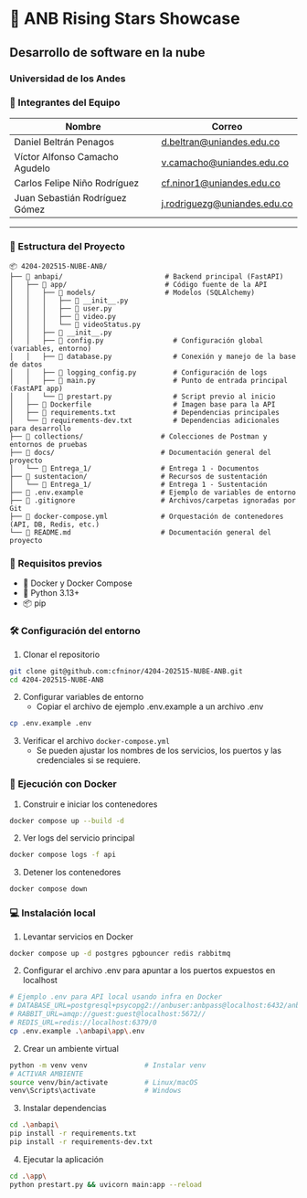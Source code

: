 # 🏀 ANB Rising Stars Showcase
## Desarrollo de software en la nube
### Universidad de los Andes

### 👥 Integrantes del Equipo

| Nombre | Correo |
| ------ | ------ |
| Daniel Beltrán Penagos | d.beltran@uniandes.edu.co |
| Víctor Alfonso Camacho Agudelo | v.camacho@uniandes.edu.co |
| Carlos Felipe Niño Rodríguez | cf.ninor1@uniandes.edu.co |
| Juan Sebastián Rodríguez Gómez | j.rodriguezg@uniandes.edu.co |

---

###  📁 Estructura del Proyecto

```
📦 4204-202515-NUBE-ANB/
├── 📂 anbapi/                         # Backend principal (FastAPI)
│   ├── 📂 app/                        # Código fuente de la API
│   │   ├── 📂 models/                 # Modelos (SQLAlchemy)
│   │   │   ├── 📜 __init__.py
│   │   │   ├── 📜 user.py
│   │   │   ├── 📜 video.py
│   │   │   └── 📜 videoStatus.py
│   │   ├── 📜 __init__.py               
│   │   ├── 📜 config.py                 # Configuración global (variables, entorno)
│   │   ├── 📜 database.py               # Conexión y manejo de la base de datos
│   │   ├── 📜 logging_config.py         # Configuración de logs
│   │   ├── 📜 main.py                   # Punto de entrada principal (FastAPI app)
│   │   └── 📜 prestart.py               # Script previo al inicio
│   ├── 📜 Dockerfile                    # Imagen base para la API
│   ├── 📜 requirements.txt              # Dependencias principales
│   └── 📜 requirements-dev.txt          # Dependencias adicionales para desarrollo
├── 📂 collections/                   # Colecciones de Postman y entornos de pruebas
├── 📂 docs/                          # Documentación general del proyecto
│   └── 📂 Entrega_1/                 # Entrega 1 - Documentos
├── 📂 sustentacion/                  # Recursos de sustentación
│   └── 📂 Entrega_1/                 # Entrega 1 - Sustentación
├── 📜 .env.example                   # Ejemplo de variables de entorno
├── 📜 .gitignore                     # Archivos/carpetas ignoradas por Git
├── 📜 docker-compose.yml             # Orquestación de contenedores (API, DB, Redis, etc.)
└── 📜 README.md                      # Documentación general del proyecto
```

###  📌 Requisitos previos

* 🐳 Docker y Docker Compose
* 🐍 Python 3.13+
* 📦 pip

###  🛠️ Configuración del entorno
1. Clonar el repositorio 
```bash 
git clone git@github.com:cfninor/4204-202515-NUBE-ANB.git
cd 4204-202515-NUBE-ANB
```

2. Configurar variables de entorno
    * Copiar el archivo de ejemplo .env.example a un archivo .env
```bash
cp .env.example .env
```

3. Verificar el archivo `docker-compose.yml`
    * Se pueden ajustar los nombres de los servicios, los puertos y las credenciales si se requiere.

### 🐳 Ejecución con Docker

1. Construir e iniciar los contenedores
```bash
docker compose up --build -d
```

2. Ver logs del servicio principal
```bash
docker compose logs -f api
```

3. Detener los contenedores
```bash
docker compose down
```

### 💻 Instalación local

1. Levantar servicios en Docker
```bash
docker compose up -d postgres pgbouncer redis rabbitmq
```

2. Configurar el archivo .env para apuntar a los puertos expuestos en localhost
```bash
# Ejemplo .env para API local usando infra en Docker
# DATABASE_URL=postgresql+psycopg2://anbuser:anbpass@localhost:6432/anbdb
# RABBIT_URL=amqp://guest:guest@localhost:5672//
# REDIS_URL=redis://localhost:6379/0
cp .env.example .\anbapi\app\.env
```

2. Crear un ambiente virtual 
```bash
python -m venv venv              # Instalar venv
# ACTIVAR AMBIENTE
source venv/bin/activate         # Linux/macOS
venv\Scripts\activate            # Windows
```

3. Instalar dependencias
```bash
cd .\anbapi\
pip install -r requirements.txt
pip install -r requirements-dev.txt
```

4. Ejecutar la aplicación
```bash
cd .\app\
python prestart.py && uvicorn main:app --reload
```
